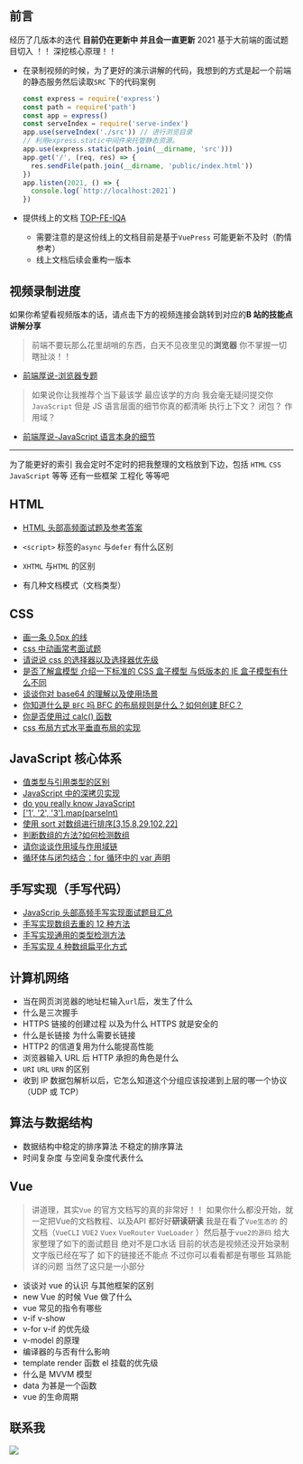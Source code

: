 ## 前言

经历了几版本的迭代 **目前仍在更新中 并且会一直更新** 2021 基于大前端的面试题目切入 ！！ 深挖核心原理！！

- 在录制视频的时候，为了更好的演示讲解的代码，我想到的方式是起一个前端的静态服务然后读取`SRC` 下的代码案例

  ```js
  const express = require('express')
  const path = require('path')
  const app = express()
  const serveIndex = require('serve-index')
  app.use(serveIndex('./src')) // 进行浏览目录
  // 利用express.static中间件来托管静态资源。
  app.use(express.static(path.join(__dirname, 'src')))
  app.get('/', (req, res) => {
    res.sendFile(path.join(__dirname, 'public/index.html'))
  })
  app.listen(2021, () => {
    console.log(`http://localhost:2021`)
  })
  ```

- 提供线上的文档 [TOP-FE-IQA](https://top-fe-iqa.netlify.app/)
  - 需要注意的是这份线上的文档目前是基于`VuePress` 可能更新不及时（酌情参考）
  - 线上文档后续会重构一版本

## 视频录制进度

如果你希望看视频版本的话，请点击下方的视频连接会跳转到对应的**B 站的技能点讲解分享**

> 前端不要玩那么花里胡哨的东西，白天不见夜里见的**浏览器** 你不掌握一切瞎扯淡！！

- [前端厚说-浏览器专题]()

> 如果说你让我推荐个当下最该学 最应该学的方向 我会毫无疑问提交你`JavaScript` 但是 JS 语言层面的细节你真的都清晰 执行上下文？ 闭包？ 作用域？

- [前端厚说-JavaScript 语言本身的细节]()

---

为了能更好的索引 我会定时不定时的把我整理的文档放到下边，包括 `HTML` `CSS` `JavaScript` 等等 还有一些框架 工程化 等等吧

## HTML

- [HTML 头部高频面试题及参考答案](https://github.com/yayxs/top-fe-iqa/issues/20)

- `<script>` 标签的`async` 与`defer` 有什么区别
- `XHTML` 与`HTML` 的区别
- 有几种文档模式（文档类型）

## CSS

- [画一条 0.5px 的线](https://github.com/yayxs/top-fe-iqa/issues/21)
- [css 中动画常考面试题](https://github.com/yayxs/top-fe-iqa/issues/22)
- [请说说 css 的选择器以及选择器优先级](https://github.com/yayxs/top-fe-iqa/issues/18)
- [是否了解盒模型 介绍一下标准的 CSS 盒子模型 与低版本的 IE 盒子模型有什么不同](https://github.com/yayxs/top-fe-iqa/issues/19)
- [谈谈你对 base64 的理解以及使用场景](https://github.com/yayxs/top-fe-iqa/issues/23)
- [你知道什么是 `BFC` 吗 BFC 的布局规则是什么？如何创建 BFC？](https://github.com/yayxs/top-fe-iqa/issues/24)
- [你是否使用过 calc() 函数](https://github.com/yayxs/top-fe-iqa/issues/25)
- [css 布局方式水平垂直布局的实现](https://github.com/yayxs/top-fe-iqa/issues/26)

## JavaScript 核心体系

- [值类型与引用类型的区别](https://github.com/yayxs/top-fe-iqa/issues/41)
- [JavaScript 中的深拷贝实现](https://github.com/yayxs/top-fe-iqa/issues/45)
- [do you really know JavaScript](http://javascript-puzzlers.herokuapp.com/)
- [['1', '2', '3'].map(parseInt)](https://github.com/yayxs/top-fe-iqa/issues/37)
- [使用 sort 对数组进行排序[3,15,8,29,102,22]](https://github.com/yayxs/top-fe-iqa/issues/38)
- [判断数组的方法?如何检测数组](https://github.com/yayxs/top-fe-iqa/issues/40)
- [请你谈谈作用域与作用域链](https://github.com/yayxs/top-fe-iqa/issues/52)
- [循环体与闭包结合：for 循环中的 var 声明]()

## 手写实现（手写代码）

- [JavaScrip 头部高频手写实现面试题目汇总](https://github.com/yayxs/top-fe-iqa/issues/5)
- [手写实现数组去重的 12 种方法](https://github.com/yayxs/top-fe-iqa/issues/3)
- [手写实现通用的类型检测方法](https://github.com/yayxs/top-fe-iqa/issues/48)
- [手写实现 4 种数组扁平化方式](https://github.com/yayxs/top-fe-iqa/issues/51)

## 计算机网络

- 当在网页浏览器的地址栏输入`url`后，发生了什么
- 什么是三次握手
- HTTPS 链接的创建过程 以及为什么 HTTPS 就是安全的
- 什么是长链接 为什么需要长链接
- HTTP2 的信道复用为什么能提高性能
- 浏览器输入 URL 后 HTTP 承担的角色是什么
- `URI` `URL` `URN` 的区别
- 收到 IP 数据包解析以后，它怎么知道这个分组应该投递到上层的哪一个协议（UDP 或 TCP）

## 算法与数据结构

- 数据结构中稳定的排序算法 不稳定的排序算法
- 时间复杂度 与空间复杂度代表什么

## Vue

> 讲道理，其实`Vue` 的官方文档写的真的非常好！！ 如果你什么都没开始，就一定把Vue的文档教程、以及API 都好好**研读研读**   我是在看了`Vue生态的` 的文档（`VueCLI` `VUE2` `Vuex`  `VueRouter` `VueLoader` ）然后基于`vue2的源码` 给大家整理了如下的面试题目
> 绝对不是口水话 目前的状态是视频还没开始录制 文字版已经在写了 如下的链接还不能点 
> 不过你可以看看都是有哪些 耳熟能详的问题  当然了这只是一小部分

- 谈谈对 vue 的认识 与其他框架的区别
- new Vue 的时候 Vue 做了什么
- vue 常见的指令有哪些
- v-if v-show
- v-for v-if 的优先级
- v-model 的原理
- 编译器的与否有什么影响
- template render 函数 el 挂载的优先级
- 什么是 MVVM 模型
- data 为甚是一个函数
- vue 的生命周期

## 联系我

<image src="./assets/images/info.png">

